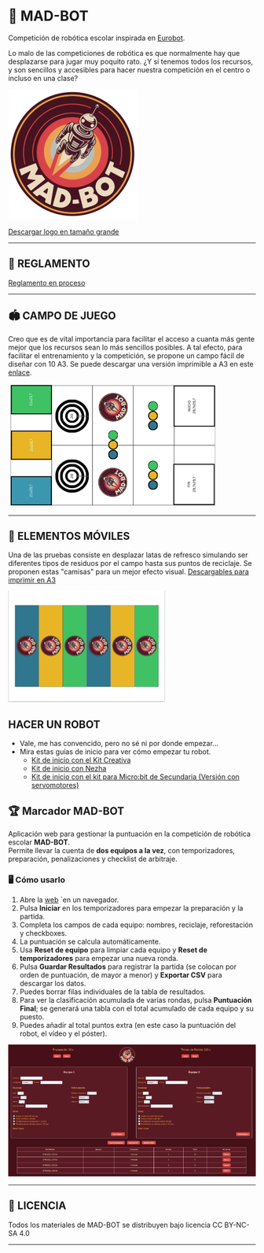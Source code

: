 # 🤖 MAD-BOT
Competición de robótica escolar inspirada en [Eurobot](https://www.eurobot.es/).

Lo malo de las competiciones de robótica es que normalmente  hay que desplazarse para jugar muy poquito rato. 
¿Y si tenemos todos los recursos, y son sencillos y accesibles para hacer nuestra competición en el centro o incluso en una clase?

![Logo](https://github.com/lobotic/MAD-BOT/blob/main/MADBOTLogoMINI.png)

[Descargar logo en tamaño grande](https://raw.githubusercontent.com/lobotic/MAD-BOT/refs/heads/main/MADBOTLogo.png)

----

## 📝 REGLAMENTO

[Reglamento en proceso](https://docs.google.com/document/d/13vANhwdDC_dVqrpb6rWbraBfavzMSSk49OUr-6IzBso/edit?usp=sharing)

---

## 🏟️ CAMPO DE JUEGO

Creo que es de vital importancia para facilitar el acceso a cuanta más gente mejor que los recursos sean lo más sencillos posibles. A tal efecto, para facilitar el entrenamiento y la competición, se propone un campo fácil de diseñar con 10 A3. Se puede descargar una versión imprimible a A3 en este [enlace](https://github.com/lobotic/MAD-BOT/blob/main/CAMPOMADROB25.pdf).

![Imagen del campo](https://github.com/lobotic/MAD-BOT/blob/main/campo.png)

---

## 🥫 ELEMENTOS MÓVILES
Una de las pruebas consiste en desplazar latas de refresco simulando ser diferentes tipos de residuos por el campo hasta sus puntos de reciclaje. Se proponen estas "camisas" para un mejor efecto visual. [Descargables para imprimir en A3](https://github.com/lobotic/MAD-BOT/blob/main/CubiertasLatas.pdf)

![Imagen de las "camisas" para las latas](https://github.com/lobotic/MAD-BOT/blob/main/CubiertaLatas.png)

## HACER UN ROBOT
- Vale, me has convencido, pero no sé ni por donde empezar...
- Mira estas guías de inicio para ver cómo empezar tu robot.
  * [Kit de inicio con el Kit Creativa](https://github.com/lobotic/MAD-BOT/blob/main/KitsInicio/Kit%20de%20inicio%20MAD-BOT%20(Kit%20Creativa).pdf)
  * [Kit de inicio con Nezha](https://github.com/lobotic/MAD-BOT/blob/main/KitsInicio/Kit%20de%20inicio%20MAD-BOT%20(Nezha).pdf)
  * [Kit de inicio con el kit para Micro:bit de Secundaria (Versión con servomotores)](https://github.com/lobotic/MAD-BOT/blob/main/KitsInicio/Kit%20de%20inicio%20MAD-BOT%20(Kit%20Secundaria%20con%20servos).pdf)


## 🏆 Marcador MAD-BOT

Aplicación web para gestionar la puntuación en la competición de robótica escolar **MAD-BOT**.  
Permite llevar la cuenta de **dos equipos a la vez**, con temporizadores, preparación, penalizaciones y checklist de arbitraje.


### 🖥️ Cómo usarlo

1. Abre la [web](https://lobotic.github.io/MAD-BOT/) `en un navegador.  
2. Pulsa **Iniciar** en los temporizadores para empezar la preparación y la partida.  
3. Completa los campos de cada equipo: nombres, reciclaje, reforestación y checkboxes.  
4. La puntuación se calcula automáticamente.  
5. Usa **Reset de equipo** para limpiar cada equipo y **Reset de temporizadores** para empezar una nueva ronda.  
6. Pulsa **Guardar Resultados** para registrar la partida (se colocan por orden de puntuación, de mayor a menor) y **Exportar CSV** para descargar los datos.  
7. Puedes borrar filas individuales de la tabla de resultados.
8. Para ver la clasificación acumulada de varias rondas, pulsa **Puntuación Final**; se generará una tabla con el total acumulado de cada equipo y su puesto.
9. Puedes añadir al total puntos extra (en este caso la puntuación del robot, el vídeo y el póster).

![Captura de pantalla](https://github.com/lobotic/MAD-BOT/blob/main/captura.png)

---

## 📄 LICENCIA
Todos los materiales de MAD-BOT se distribuyen bajo licencia CC BY-NC-SA 4.0

---


